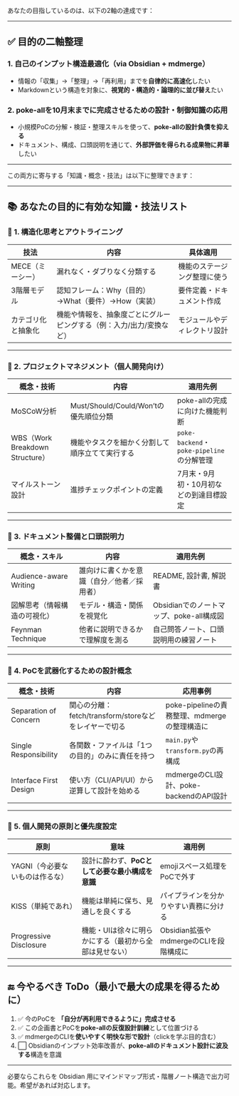 あなたの目指しているのは、以下の2軸の達成です：

---

## ✅ 目的の二軸整理

### 1. **自己のインプット構造最適化（via Obsidian + mdmerge）**

* 情報の「収集」→「整理」→「再利用」までを**自律的に高速化**したい
* Markdownという構造を対象に、**視覚的・構造的・論理的に並び替え**たい

### 2. **poke-allを10月末までに完成させるための設計・制御知識の応用**

* 小規模PoCの分解・検証・整理スキルを使って、**poke-allの設計負債を抑える**
* ドキュメント、構成、口頭説明を通じて、**外部評価を得られる成果物に昇華**したい

---

この両方に寄与する「知識・概念・技法」は以下に整理できます：

---

## 📚 あなたの目的に有効な知識・技法リスト

### 🔷 1. **構造化思考とアウトライニング**

| 技法         | 内容                                  | 具体適用           |
| ---------- | ----------------------------------- | -------------- |
| MECE（ミーシー） | 漏れなく・ダブりなく分類する                      | 機能のステージング整理に使う |
| 3階層モデル     | 認知フレーム：Why（目的）→What（要件）→How（実装）     | 要件定義・ドキュメント作成  |
| カテゴリ化と抽象化  | 機能や情報を、抽象度ごとにグルーピングする（例：入力/出力/変換など） | モジュールやディレクトリ設計 |

---

### 🔷 2. **プロジェクトマネジメント（個人開発向け）**

| 概念・技術                         | 内容                             | 適用先例                                 |
| ----------------------------- | ------------------------------ | ------------------------------------ |
| MoSCoW分析                      | Must/Should/Could/Won’tの優先順位分類 | poke-allの完成に向けた機能判断                  |
| WBS（Work Breakdown Structure） | 機能やタスクを細かく分割して順序立てて実行する        | `poke-backend`・`poke-pipeline` の分解管理 |
| マイルストーン設計                     | 進捗チェックポイントの定義                  | 7月末・9月初・10月初などの到達目標設定                |

---

### 🔷 3. **ドキュメント整備と口頭説明力**

| 概念・スキル                 | 内容                    | 適用先例                         |
| ---------------------- | --------------------- | ---------------------------- |
| Audience-aware Writing | 誰向けに書くかを意識（自分／他者／採用者） | README, 設計書, 解説書             |
| 図解思考（情報構造の可視化）         | モデル・構造・関係を視覚化         | Obsidianでのノートマップ、poke-all構成図 |
| Feynman Technique      | 他者に説明できるかで理解度を測る      | 自己問答ノート、口頭説明用の練習ノート          |

---

### 🔷 4. **PoCを武器化するための設計概念**

| 概念・技術                  | 内容                                    | 応用事例                             |
| ---------------------- | ------------------------------------- | -------------------------------- |
| Separation of Concern  | 関心の分離：fetch/transform/storeなどをレイヤーで切る | poke-pipelineの責務整理、mdmergeの整理構造に |
| Single Responsibility  | 各関数・ファイルは「1つの目的」のみに責任を持つ              | `main.py`や`transform.py`の再構成     |
| Interface First Design | 使い方（CLI/API/UI）から逆算して設計を始める           | mdmergeのCLI設計、poke-backendのAPI設計 |

---

### 🔷 5. **個人開発の原則と優先度設定**

| 原則                     | 意味                           | 適用例                          |
| ---------------------- | ---------------------------- | ---------------------------- |
| YAGNI（今必要ないものは作るな）     | 設計に酔わず、**PoCとして必要な最小構成を意識**  | emojiスペース処理をPoCで外す           |
| KISS（単純であれ）            | 機能は単純に保ち、見通しを良くする            | パイプラインを分かりやすい責務に分ける          |
| Progressive Disclosure | 機能・UIは徐々に明らかにする（最初から全部は見せない） | Obsidian拡張やmdmergeのCLIを段階構成に |

---

## 🔚 今やるべき ToDo（最小で最大の成果を得るために）

1. ✅ 今のPoCを **「自分が再利用できるように」完成させる**
2. ✅ この企画書とPoCを**poke-allの反復設計訓練**として位置づける
3. ✅ mdmergeのCLIを**使いやすく明快な形で設計**（clickを学ぶ目的含む）
4. ⬜ Obsidianのインプット効率改善が、**poke-allのドキュメント設計に波及する**構造を意識

---

必要ならこれらを Obsidian 用にマインドマップ形式・階層ノート構造で出力可能。希望があれば対応します。

